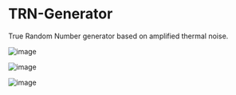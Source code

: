 # TRN-Generator
True Random Number generator based on amplified thermal noise.
<!---
![image](https://drive.google.com/uc?export=view&id=1OXgJahr7Anaioa1Jv2pbfXmD82JHJgH5)
--->
![image](https://drive.google.com/uc?export=view&id=17SddgMQGVoDpVbg_kLSNVIly4aqAqntp)

![image](https://drive.google.com/uc?export=view&id=1EswDYBiDEf1CUKyEM-XQjb5n9dn13jDA)

![image](https://drive.google.com/uc?export=view&id=1lkwZLdeSLGiiaQxOVc9kCdiQFJRq4kzB)

<!---
%https://drive.google.com/file/d/17SddgMQGVoDpVbg_kLSNVIly4aqAqntp/view?usp=sharing

%https://drive.google.com/file/d/1EswDYBiDEf1CUKyEM-XQjb5n9dn13jDA/view?usp=sharing

%https://drive.google.com/file/d/1lkwZLdeSLGiiaQxOVc9kCdiQFJRq4kzB/view?usp=sharing
--->
